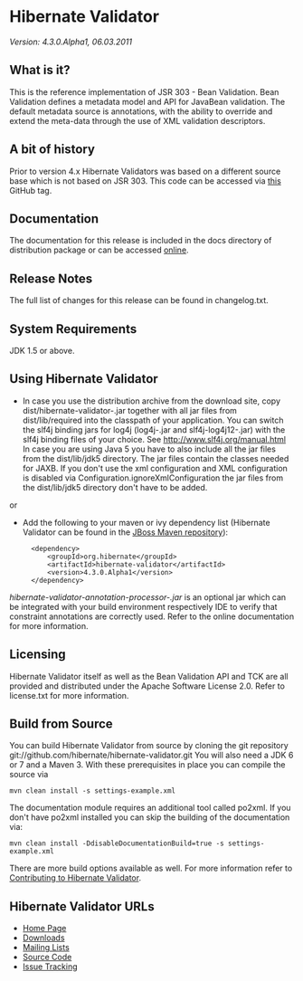 # Hibernate Validator

*Version: 4.3.0.Alpha1, 06.03.2011*


## What is it?

This is the reference implementation of JSR 303 - Bean Validation. 
Bean Validation defines a metadata model and API for JavaBean validation. 
The default metadata source is annotations, with the ability to override and extend 
the meta-data through the use of XML validation descriptors.

## A bit of history

Prior to version 4.x Hibernate Validators was based on a different source base which 
is not based on JSR 303. This code can be accessed via [this](https://github.com/hibernate/hibernate-validator/tree/pre-validator3-removal/hibernate-validator-legacy) GitHub tag.

## Documentation

The documentation for this release is included in the docs directory of distribution package or can be accessed [online](  http://www.hibernate.org/subprojects/validator/docs.html).

## Release Notes

The full list of changes for this release can be found in changelog.txt.

## System Requirements

JDK 1.5 or above.

## Using Hibernate Validator

* In case you use the distribution archive from the download site, copy dist/hibernate-validator-<version>.jar together with all
jar files from dist/lib/required into the classpath of your application. You can switch the slf4j binding jars for log4j
(log4j-<version>.jar and slf4j-log4j12-<version>.jar) with the slf4j binding files of your choice. See http://www.slf4j.org/manual.html
    In case you are using Java 5 you have to also include all the jar files from the dist/lib/jdk5 directory.
    The jar files contain the classes needed for JAXB. If you don't use the xml configuration and XML configuration
    is disabled via Configuration.ignoreXmlConfiguration the jar files from the dist/lib/jdk5 directory don't have to be added.

or 

* Add the following to your maven or ivy dependency list (Hibernate Validator can be found in the [JBoss Maven repository](http://repository.jboss.org/nexus/content/groups/public-jboss)):

        <dependency>
            <groupId>org.hibernate</groupId>
            <artifactId>hibernate-validator</artifactId>
            <version>4.3.0.Alpha1</version>
        </dependency>


*hibernate-validator-annotation-processor-<version>.jar* is an optional jar which can be integrated with your build
environment respectively IDE to verify that constraint annotations are correctly used. Refer to the online
documentation for more information.

## Licensing

Hibernate Validator itself as well as the Bean Validation API and TCK are all provided and distributed under
the Apache Software License 2.0. Refer to license.txt for more information.

## Build from Source

You can build Hibernate Validator from source by cloning the git repository git://github.com/hibernate/hibernate-validator.git
You will also need a JDK 6 or 7 and a Maven 3. With these prerequisites in place you can compile the source via

    mvn clean install -s settings-example.xml

The documentation module requires an additional tool called po2xml. If you don't have po2xml installed you can
skip the building of the documentation via:

    mvn clean install -DdisableDocumentationBuild=true -s settings-example.xml

There are more build options available as well. For more information refer to [Contributing to Hibernate Validator](http://community.jboss.org/wiki/ContributingtoHibernateValidator).

## Hibernate Validator URLs

* [Home Page](http://validator.hibernate.org)
* [Downloads](http://www.hibernate.org/subprojects/validator/download.html)
* [Mailing Lists](http://www.hibernate.org/community/mailinglists.html)
* [Source Code](git://github.com/hibernate/hibernate-validator.git)
* [Issue Tracking](http://opensource.atlassian.com/projects/hibernate/browse/HV)
